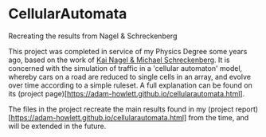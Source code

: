 # CellularAutomata
Recreating the results from Nagel &amp; Schreckenberg 

This project was completed in service of my Physics Degree some years ago, based on the work of [Kai Nagel &amp; Michael Schreckenberg](https://hal.archives-ouvertes.fr/jpa-00246697/document). It is concerned with the simulation of traffic in a 'cellular automaton' model, whereby cars on a road are reduced to single cells in an array, and evolve over time according to a simple ruleset. A full explanation can be found on its (project page)[https://adam-howlett.github.io/cellularautomata.html].

The files in the project recreate the main results found in my (project report)[https://adam-howlett.github.io/cellularautomata.html] from the time, and will be extended in the future.
